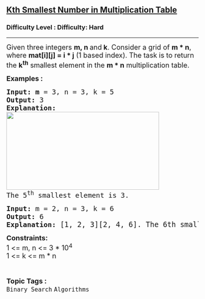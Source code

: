 <h2><a href="https://www.geeksforgeeks.org/problems/kth-smallest-number-in-multiplication-table/1?_gl=1*1wqf25t*_up*MQ..*_gs*MQ..&gclid=CjwKCAjw87XBBhBIEiwAxP3_A3anK9ZkWm9fsMBxf4dBBM88IlwnUsCGjo24vmCKJbqldW5_yozUSBoCW6YQAvD_BwE&gbraid=0AAAAAC9yBkBaQ12_AZ6WvSpkVFP_h1BQe">Kth Smallest Number in Multiplication Table</a></h2><h3>Difficulty Level : Difficulty: Hard</h3><hr><div class="problems_problem_content__Xm_eO"><p><span style="font-size: 18px;">Given three integers <strong>m, n </strong>and<strong> k</strong>. Consider a grid of <strong>m * n</strong>, where <strong>mat[i][j] = i * j</strong> (1 based index). The task is to return the <strong>k<sup>th</sup></strong> smallest element in the <strong>m * n</strong>&nbsp;multiplication table.</span></p>
<p><span style="font-size: 18px;"><strong>Examples :</strong></span></p>
<pre><span style="font-size: 18px;"><strong>Input: m</strong> = 3, n = 3, k = 5
<strong>Output: </strong>3
<strong>Explanation:</strong> 
<img style="height: 204px; width: 400px;" src="https://media.geeksforgeeks.org/img-practice/multtable1-grid-1637617528.jpg" alt="">
The 5<sup>th</sup> smallest element is 3.&nbsp;
</span></pre>
<pre><span style="font-size: 18px;"><strong>Input: </strong>m = 2, n = 3, k = 6
<strong>Output: </strong>6&nbsp;<br><strong>Explanation: </strong></span><span style="font-size: 14pt;">[1, 2, 3][2, 4, 6]. The 6th smallest element is 6</span>.</pre>
<p><span style="font-size: 18px;"><strong>Constraints:</strong><br>1 &lt;= m, n &lt;= 3 * 10<sup>4</sup><br>1 &lt;= k &lt;= m * n</span></p></div><br><p><span style=font-size:18px><strong>Topic Tags : </strong><br><code>Binary Search</code>&nbsp;<code>Algorithms</code>&nbsp;